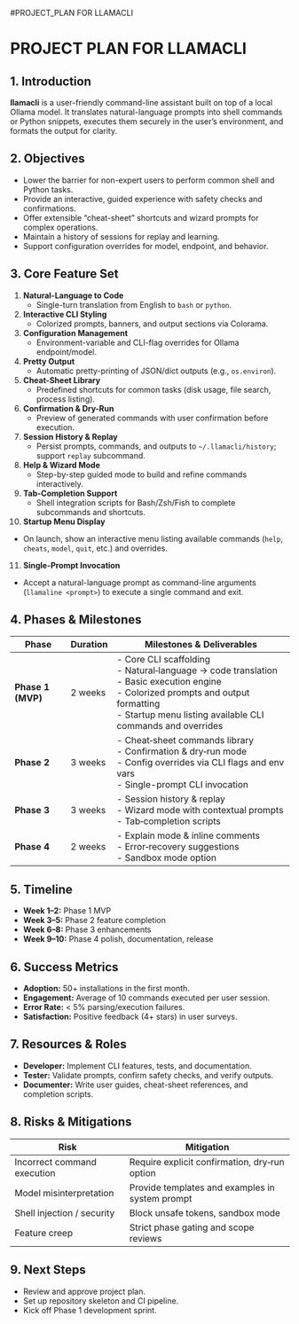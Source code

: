 #PROJECT_PLAN FOR LLAMACLI
# PROJECT PLAN FOR LLAMACLI

## 1. Introduction
**llamacli** is a user-friendly command-line assistant built on top of a local Ollama model. It translates natural-language prompts into shell commands or Python snippets, executes them securely in the user’s environment, and formats the output for clarity.

## 2. Objectives
- Lower the barrier for non-expert users to perform common shell and Python tasks.
- Provide an interactive, guided experience with safety checks and confirmations.
- Offer extensible “cheat-sheet” shortcuts and wizard prompts for complex operations.
- Maintain a history of sessions for replay and learning.
- Support configuration overrides for model, endpoint, and behavior.

## 3. Core Feature Set
1. **Natural-Language to Code**  
   - Single-turn translation from English to `bash` or `python`.
2. **Interactive CLI Styling**  
   - Colorized prompts, banners, and output sections via Colorama.
3. **Configuration Management**  
   - Environment-variable and CLI-flag overrides for Ollama endpoint/model.
4. **Pretty Output**  
   - Automatic pretty-printing of JSON/dict outputs (e.g., `os.environ`).
5. **Cheat-Sheet Library**  
   - Predefined shortcuts for common tasks (disk usage, file search, process listing).
6. **Confirmation & Dry-Run**  
   - Preview of generated commands with user confirmation before execution.
7. **Session History & Replay**  
   - Persist prompts, commands, and outputs to `~/.llamacli/history`; support `replay` subcommand.
8. **Help & Wizard Mode**  
   - Step-by-step guided mode to build and refine commands interactively.
9. **Tab-Completion Support**  
   - Shell integration scripts for Bash/Zsh/Fish to complete subcommands and shortcuts.
10. **Startup Menu Display**  
   - On launch, show an interactive menu listing available commands (`help`, `cheats`, `model`, `quit`, etc.) and overrides.
11. **Single-Prompt Invocation**  
   - Accept a natural-language prompt as command-line arguments (`llamaline <prompt>`) to execute a single command and exit.

## 4. Phases & Milestones

| Phase    | Duration | Milestones & Deliverables                                                    |
|----------|----------|-------------------------------------------------------------------------------|
| **Phase 1 (MVP)** | 2 weeks  | - Core CLI scaffolding<br>- Natural‑language → code translation<br>- Basic execution engine<br>- Colorized prompts and output formatting<br>- Startup menu listing available CLI commands and overrides |
| **Phase 2**       | 3 weeks  | - Cheat‑sheet commands library<br>- Confirmation & dry‑run mode<br>- Config overrides via CLI flags and env vars<br>- Single-prompt CLI invocation |
| **Phase 3**       | 3 weeks  | - Session history & replay<br>- Wizard mode with contextual prompts<br>- Tab‑completion scripts |
| **Phase 4**       | 2 weeks  | - Explain mode & inline comments<br>- Error‑recovery suggestions<br>- Sandbox mode option |

## 5. Timeline
- **Week 1–2:** Phase 1 MVP  
- **Week 3–5:** Phase 2 feature completion  
- **Week 6–8:** Phase 3 enhancements  
- **Week 9–10:** Phase 4 polish, documentation, release

## 6. Success Metrics
- **Adoption:** 50+ installations in the first month.  
- **Engagement:** Average of 10 commands executed per user session.  
- **Error Rate:** < 5% parsing/execution failures.  
- **Satisfaction:** Positive feedback (4+ stars) in user surveys.

## 7. Resources & Roles
- **Developer:** Implement CLI features, tests, and documentation.  
- **Tester:** Validate prompts, confirm safety checks, and verify outputs.  
- **Documenter:** Write user guides, cheat-sheet references, and completion scripts.

## 8. Risks & Mitigations
| Risk                         | Mitigation                                      |
|------------------------------|-------------------------------------------------|
| Incorrect command execution  | Require explicit confirmation, dry‑run option   |
| Model misinterpretation      | Provide templates and examples in system prompt |
| Shell injection / security   | Block unsafe tokens, sandbox mode               |
| Feature creep                | Strict phase gating and scope reviews           |

## 9. Next Steps
- Review and approve project plan.  
- Set up repository skeleton and CI pipeline.  
- Kick off Phase 1 development sprint.